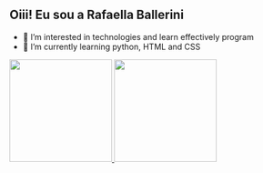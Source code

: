 ## Oiii! Eu sou a Rafaella Ballerini 
- 👀 I’m interested in technologies and learn effectively program
- 🌱 I’m currently learning python, HTML and CSS

 <div>
  <a href="https://github.com/Cyro56">
  <img height="180em" src="https://github-readme-stats.vercel.app/api?username=Cyro56&show_icons=true&theme=dracula&include_all_commits=true&count_private=true"/>
  <img height="180em" src="https://github-readme-stats.vercel.app/api/top-langs/?username=Cyro56&layout=compact&langs_count=7&theme=dracula"/>
</div>
